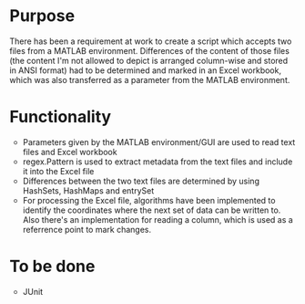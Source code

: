  <h1>Purpose</h1>
 There has been a requirement at work to create a script which accepts two files from a MATLAB environment. Differences
 of the content of those files (the content I'm not allowed to depict is arranged column-wise and stored in ANSI format)
 had to be determined and marked in an Excel workbook, which was also transferred as a parameter from the MATLAB 
 environment.
 
 <h1>Functionality</h1>
 <ul TYPE="CIRCLE">
 <li>Parameters given by the MATLAB environment/GUI are used to read text files and Excel workbook</li>
 <li>regex.Pattern is used to extract metadata from the text files and include it into the Excel file</li>
 <li>Differences between the two text files are determined by using HashSets, HashMaps and entrySet</li>
 <li>For processing the Excel file, algorithms have been implemented to identify the coordinates where the next set of data can be written to. Also there's an implementation for reading a column, which is used as a referrence point to mark changes.</li></ul>
 
 <h1>To be done</h1>
 <ul TYPE="CIRCLE">
 <li>JUnit</li>
 </ul>
